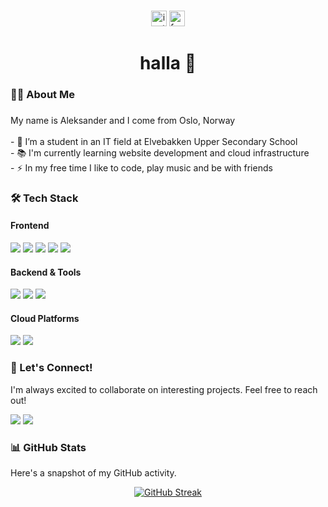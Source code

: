 
###

<div align="center">
  <a href="https://www.instagram.com/aleksanderekman/"><img src="https://img.shields.io/static/v1?message=Instagram&logo=instagram&label=&color=F77737&logoColor=white&labelColor=&style=for-the-badge" height="25" alt="instagram logo"  /></a>
  <a href="https://www.facebook.com/profile.php?id=100092579926144"><img src="https://img.shields.io/static/v1?message=Facebook&logo=facebook&label=&color=4267B2&logoColor=white&labelColor=&style=for-the-badge" height="25" alt="facebook logo"  /></a>
</div>


<h1 align="center">halla 👋</h1>

###

<h3 align="left">👩‍💻  About Me</h3>

###

<p align="left">My name is Aleksander and I come from Oslo, Norway<br><br>- 🔭 I’m a student in an IT field at Elvebakken Upper Secondary School<br>- 📚 I'm currently learning website development and cloud infrastructure<br>- ⚡ In my free time I like to code, play music and be with friends</p>


<h3 align="left">🛠️ Tech Stack</h3>

<h4>Frontend</h4>
<p>
  <img src="https://img.shields.io/badge/HTML5-E34F26?style=for-the-badge&logo=html5&logoColor=white" />
  <img src="https://img.shields.io/badge/CSS3-1572B6?style=for-the-badge&logo=css3&logoColor=white" />
  <img src="https://img.shields.io/badge/JavaScript-F7DF1E?style=for-the-badge&logo=javascript&logoColor=black" />
  <img src="https://img.shields.io/badge/TypeScript-007ACC?style=for-the-badge&logo=typescript&logoColor=white" />
  <img src="https://img.shields.io/badge/Svelte-4A4A55?style=for-the-badge&logo=svelte&logoColor=FF3E00" />
</p>

<h4>Backend & Tools</h4>
<p>
  <img src="https://img.shields.io/badge/Python-3776AB?style=for-the-badge&logo=python&logoColor=white" />
  <img src="https://img.shields.io/badge/Git-F05032?style=for-the-badge&logo=git&logoColor=white" />
  <img src="https://img.shields.io/badge/Docker-2CA5E0?style=for-the-badge&logo=docker&logoColor=white" />
</p>

<h4>Cloud Platforms</h4>
<p>
  <img src="https://img.shields.io/badge/DigitalOcean-0080FF?style=for-the-badge&logo=digitalocean&logoColor=white" />
  <img src="https://img.shields.io/badge/Microsoft_Azure-0089D6?style=for-the-badge&logo=microsoft-azure&logoColor=white" />
</p>

<h3 align="left">🤝 Let's Connect!</h3>

<p>
  I'm always excited to collaborate on interesting projects. Feel free to reach out!
</p>

<p>
  <a href="mailto:mail@aleksanderekman.no"><img src="https://img.shields.io/badge/Email-D14836?style=for-the-badge&logo=gmail&logoColor=white" /></a>
  <a href="https://www.linkedin.com/in/aleksander-ekman-a4b6712ba/"><img src="https://img.shields.io/badge/LinkedIn-0077B5?style=for-the-badge&logo=linkedin&logoColor=white" /></a>
</p>



<h3 align="left">📊 GitHub Stats</h3>

<p>Here's a snapshot of my GitHub activity.</p>

<div align="center">
  <a href="https://git.io/streak-stats"><img src="https://streak-stats.demolab.com?user=aleksanderekman&theme=dark&hide_border=true" alt="GitHub Streak" /></a>
  <a href="https://github-readme-stats.vercel.app/api/top-langs/?username=aleksanderekman&theme=dark&show_icons=true&hide_border=true&layout=compact"/></a>
</div>

